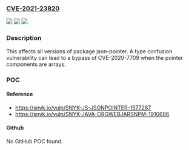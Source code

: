 ### [CVE-2021-23820](https://cve.mitre.org/cgi-bin/cvename.cgi?name=CVE-2021-23820)
![](https://img.shields.io/static/v1?label=Product&message=json-pointer&color=blue)
![](https://img.shields.io/static/v1?label=Version&message=%3E%3D%200%20&color=brighgreen)
![](https://img.shields.io/static/v1?label=Vulnerability&message=Prototype%20Pollution&color=brighgreen)

### Description

This affects all versions of package json-pointer. A type confusion vulnerability can lead to a bypass of CVE-2020-7709 when the pointer components are arrays.

### POC

#### Reference
- https://snyk.io/vuln/SNYK-JS-JSONPOINTER-1577287
- https://snyk.io/vuln/SNYK-JAVA-ORGWEBJARSNPM-1910686

#### Github
No GitHub POC found.

